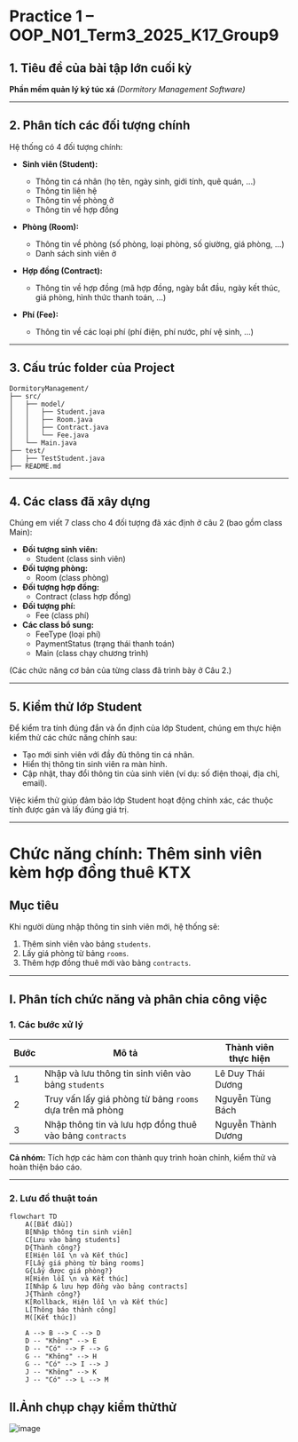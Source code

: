 # Practice 1 – OOP_N01_Term3_2025_K17_Group9

## 1. Tiêu đề của bài tập lớn cuối kỳ

**Phần mềm quản lý ký túc xá**
*(Dormitory Management Software)*

---

## 2. Phân tích các đối tượng chính

Hệ thống có 4 đối tượng chính:

- **Sinh viên (Student):**
    - Thông tin cá nhân (họ tên, ngày sinh, giới tính, quê quán, ...)
    - Thông tin liên hệ
    - Thông tin về phòng ở
    - Thông tin về hợp đồng

- **Phòng (Room):**
    - Thông tin về phòng (số phòng, loại phòng, số giường, giá phòng, ...)
    - Danh sách sinh viên ở

- **Hợp đồng (Contract):**
    - Thông tin về hợp đồng (mã hợp đồng, ngày bắt đầu, ngày kết thúc, giá phòng, hình thức thanh toán, ...)

- **Phí (Fee):**
    - Thông tin về các loại phí (phí điện, phí nước, phí vệ sinh, ...)

---

## 3. Cấu trúc folder của Project
```plaintext
DormitoryManagement/
├── src/
│   ├── model/
│   │   ├── Student.java
│   │   ├── Room.java
│   │   ├── Contract.java
│   │   └── Fee.java
│   └── Main.java
├── test/
│   ├── TestStudent.java
├── README.md
```
---

## 4. Các class đã xây dựng

Chúng em viết 7 class cho 4 đối tượng đã xác định ở câu 2 (bao gồm class Main):

- **Đối tượng sinh viên:**
    - Student (class sinh viên)
- **Đối tượng phòng:**
    - Room (class phòng)
- **Đối tượng hợp đồng:**
    - Contract (class hợp đồng)
- **Đối tượng phí:**
    - Fee (class phí)
- **Các class bổ sung:**
    - FeeType (loại phí)
    - PaymentStatus (trạng thái thanh toán)
    - Main (class chạy chương trình)

(Các chức năng cơ bản của từng class đã trình bày ở Câu 2.)

---

## 5. Kiểm thử lớp Student

Để kiểm tra tính đúng đắn và ổn định của lớp Student, chúng em thực hiện kiểm thử các chức năng chính sau:

- Tạo mới sinh viên với đầy đủ thông tin cá nhân.
- Hiển thị thông tin sinh viên ra màn hình.
- Cập nhật, thay đổi thông tin của sinh viên (ví dụ: số điện thoại, địa chỉ, email).

Việc kiểm thử giúp đảm bảo lớp Student hoạt động chính xác, các thuộc tính được gán và lấy đúng giá trị.

---
# Chức năng chính: Thêm sinh viên kèm hợp đồng thuê KTX

## Mục tiêu

Khi người dùng nhập thông tin sinh viên mới, hệ thống sẽ:

1. Thêm sinh viên vào bảng `students`.
2. Lấy giá phòng từ bảng `rooms`.
3. Thêm hợp đồng thuê mới vào bảng `contracts`.

---

## I. Phân tích chức năng và phân chia công việc

### 1. Các bước xử lý

| Bước | Mô tả                                                         | Thành viên thực hiện           |
|------|---------------------------------------------------------------|-------------------------------|
| 1    | Nhập và lưu thông tin sinh viên vào bảng `students`           | Lê Duy Thái Dương             |
| 2    | Truy vấn lấy giá phòng từ bảng `rooms` dựa trên mã phòng      | Nguyễn Tùng Bách              |
| 3    | Nhập thông tin và lưu hợp đồng thuê vào bảng `contracts`      | Nguyễn Thành Dương            |

**Cả nhóm:** Tích hợp các hàm con thành quy trình hoàn chỉnh, kiểm thử và hoàn thiện báo cáo.

---

### 2. Lưu đồ thuật toán

```mermaid
flowchart TD
    A([Bắt đầu])
    B[Nhập thông tin sinh viên]
    C[Lưu vào bảng students]
    D{Thành công?}
    E[Hiện lỗi \n và Kết thúc]
    F[Lấy giá phòng từ bảng rooms]
    G{Lấy được giá phòng?}
    H[Hiện lỗi \n và Kết thúc]
    I[Nhập & lưu hợp đồng vào bảng contracts]
    J{Thành công?}
    K[Rollback, Hiện lỗi \n và Kết thúc]
    L[Thông báo thành công]
    M([Kết thúc])

    A --> B --> C --> D
    D -- "Không" --> E
    D -- "Có" --> F --> G
    G -- "Không" --> H
    G -- "Có" --> I --> J
    J -- "Không" --> K
    J -- "Có" --> L --> M
```
## II.Ảnh chụp chạy kiểm thửthử
![image](https://github.com/user-attachments/assets/6efddceb-0d4c-4f68-8bd6-b91d0af8c0aa)


